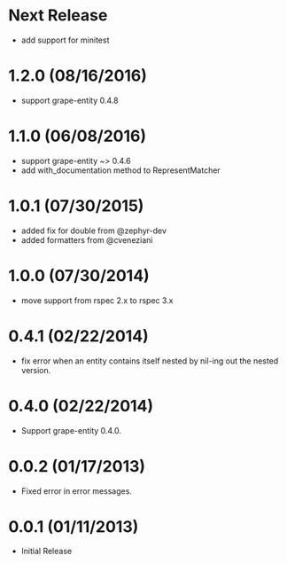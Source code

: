 Next Release
============
* add support for minitest

1.2.0 (08/16/2016)
===========
* support grape-entity 0.4.8

1.1.0 (06/08/2016)
===========
* support grape-entity ~> 0.4.6
* add with_documentation method to RepresentMatcher

1.0.1 (07/30/2015)
============
* added fix for double from @zephyr-dev
* added formatters from @cveneziani

1.0.0 (07/30/2014)
============
* move support from rspec 2.x to rspec 3.x

0.4.1 (02/22/2014)
============
* fix error when an entity contains itself nested by nil-ing out the nested version.

0.4.0 (02/22/2014)
============
* Support grape-entity 0.4.0.

0.0.2 (01/17/2013)
============
* Fixed error in error messages.

0.0.1 (01/11/2013)
==================

* Initial Release
